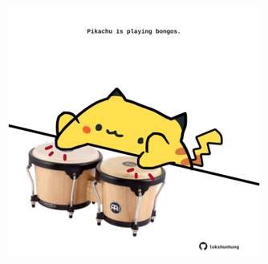 <!-- built at 31/05/2022, 08:01:17 UTC -->
<p align="center">
  <img width="500" height="500" src="./ReadmeImage.svg">
</p>
